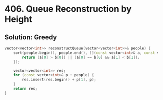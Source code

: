 # 406. Queue Reconstruction by Height

## Solution: Greedy

```cpp
vector<vector<int>> reconstructQueue(vector<vector<int>>& people) {
    sort(people.begin(), people.end(), [](const vector<int>& a, const vector<int>& b) {
        return (a[0] > b[0]) || (a[0] == b[0] && a[1] < b[1]);
    });

    vector<vector<int>> res;
    for (const vector<int>& p : people) {
        res.insert(res.begin() + p[1], p);
    }
    return res;
}
```
